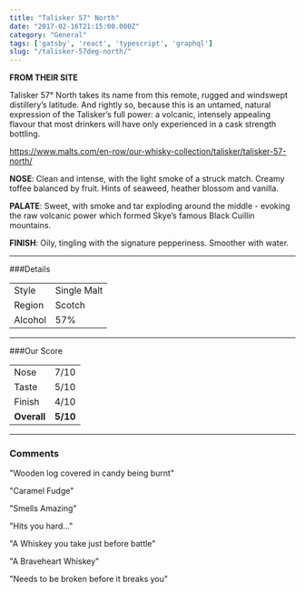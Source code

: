 ```yaml
---
title: "Talisker 57° North"
date: "2017-02-16T21:15:00.000Z"
category: "General"
tags: ['gatsby', 'react', 'typescript', 'graphql']
slug: "/talisker-57deg-north/"
---
```

**FROM THEIR SITE**

Talisker 57° North takes its name from this remote, rugged and windswept distillery’s latitude. And rightly so, because this is an untamed, natural expression of the Talisker’s full power: a volcanic, intensely appealing flavour that most drinkers will have only experienced in a cask strength bottling.

https://www.malts.com/en-row/our-whisky-collection/talisker/talisker-57-north/

**NOSE**: Clean and intense, with the light smoke of a struck match. Creamy toffee balanced by fruit. Hints of seaweed, heather blossom and vanilla.

**PALATE**: Sweet, with smoke and tar exploding around the middle - evoking the raw volcanic power which formed Skye’s famous Black Cuillin mountains.

**FINISH**: Oily, tingling with the signature pepperiness. Smoother with water.

---

###Details
<table>  
<tr>  
<td class="grey">Style</td><td>Single Malt</td>  
</tr>  
<tr>  
<td class="grey">Region</td><td>Scotch</td>  
</tr>  
<tr>  
<td class="grey">Alcohol</td><td>57%</td>  
</tr>  
</table>


---

###Our Score
<table class="score-table">  
<tr>  
<td class="grey">Nose</td><td>7/10</td>  
</tr>  
<tr>  
<td class="grey">Taste</td><td>5/10</td>  
</tr>  
<tr>  
<td class="grey">Finish</td><td>4/10</td>  
</tr>  
<tr>  
<td class="grey"><strong>Overall</strong></td><td><strong>5/10</strong></td>  
</tr>  
</table>

---

### Comments
"Wooden log covered in candy being burnt"

"Caramel Fudge"

"Smells Amazing"

"Hits you hard..."

"A Whiskey you take just before battle"

"A Braveheart Whiskey"

"Needs to be broken before it breaks you"

    
